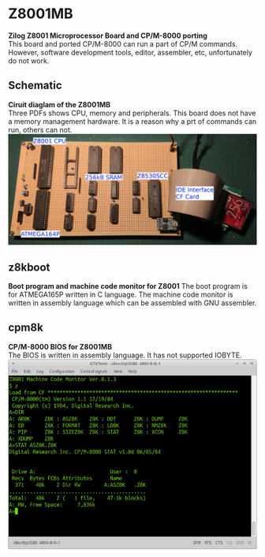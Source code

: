 # Z8001MB
**Zilog Z8001 Microprocessor Board and CP/M-8000 porting**    
This board and ported CP/M-8000 can run a part of CP/M commands. However, software development tools, editor, assembler, etc, unfortunately do not work.

## Schematic
**Ciruit diaglam of the Z8001MB**    
Three PDFs shows CPU, memory and peripherals. This board does not have a memory management hardware. It is a reason why a prt of commands can run, others can not.
![Z8001MB](./Hardware/Z8001MB.jpg)
## z8kboot
**Boot program and machine code monitor for Z8001**
The boot program is for ATMEGA165P written in C language.
The machine code monitor is written in assembly language which can be assembled with GNU assembler.

## cpm8k
**CP/M-8000 BIOS for Z8001MB**    
The BIOS is written in assembly language. It has not supported IOBYTE. 
![cpm8k](./cpm8k/cpm8k-1.png)
